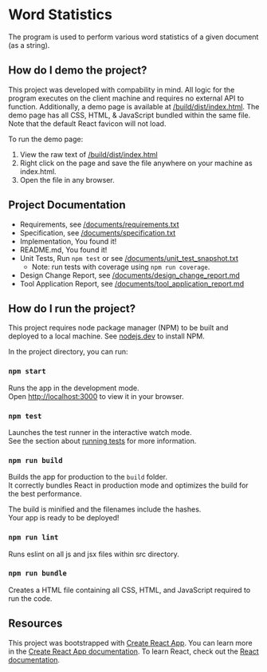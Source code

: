 # Word Statistics

The program is used to perform various word statistics of a given document (as a string).

## How do I demo the project?

This project was developed with compability in mind. All logic for the program executes on the client machine and requires no external API to function. Additionally, a demo page is available
at [/build/dist/index.html](build/dist/index.html). The demo page has all CSS, HTML, & JavaScript bundled within the same file. Note that the default React favicon will not load.

To run the demo page:

1. View the raw text of [/build/dist/index.html](https://raw.githubusercontent.com/camcamfresh/word-statistics/main/build/dist/index.html)
2. Right click on the page and save the file anywhere on your machine as index.html.
3. Open the file in any browser.

## Project Documentation

- Requirements, see [/documents/requirements.txt](documents/requirements.txt)
- Specification, see [/documents/specification.txt](documents/specification.txt)
- Implementation, You found it!
- README.md, You found it!
- Unit Tests, Run `npm test` or see [/documents/unit_test_snapshot.txt](documents/unit_test_snapshot.txt)
  - Note: run tests with coverage using `npm run coverage`.
- Design Change Report, see [/documents/design_change_report.md](documents/design_change_report.md)
- Tool Application Report, see [/documents/tool_application_report.md](documents/tool_application_report.md)

## How do I run the project?

This project requires node package manager (NPM) to be built and deployed to a local machine. See [nodejs.dev](https://nodejs.dev/) to install NPM.

In the project directory, you can run:

### `npm start`

Runs the app in the development mode.\
Open [http://localhost:3000](http://localhost:3000) to view it in your browser.

### `npm test`

Launches the test runner in the interactive watch mode.\
See the section about [running tests](https://facebook.github.io/create-react-app/docs/running-tests) for more information.

### `npm run build`

Builds the app for production to the `build` folder.\
It correctly bundles React in production mode and optimizes the build for the best performance.

The build is minified and the filenames include the hashes.\
Your app is ready to be deployed!

### `npm run lint`

Runs eslint on all js and jsx files within src directory.

### `npm run bundle`

Creates a HTML file containing all CSS, HTML, and JavaScript required to run the code.

## Resources

This project was bootstrapped with [Create React App](https://github.com/facebook/create-react-app).
You can learn more in the [Create React App documentation](https://facebook.github.io/create-react-app/docs/getting-started).
To learn React, check out the [React documentation](https://reactjs.org/).
